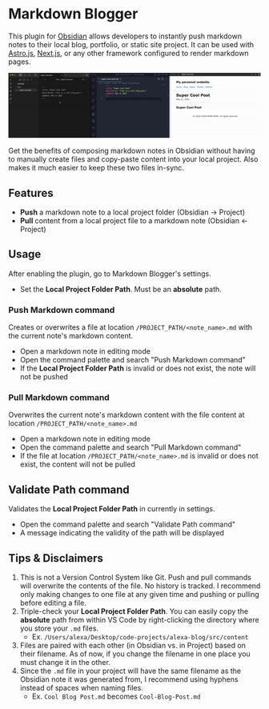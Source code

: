 # Markdown Blogger
This plugin for [Obsidian](https://obsidian.md) allows developers to instantly push markdown notes to their local blog, portfolio, or static site project. It can be used with [Astro.js](https://astro.build), [Next.js](https://nextjs.org), or any other framework configured to render markdown pages. 

![markdown-blogger-demo](/images/md-blogger-demo.gif)

Get the benefits of composing markdown notes in Obsidian without having to manually create files and copy-paste content into your local project. Also makes it much easier to keep these two files in-sync. 

## Features
- **Push** a markdown note to a local project folder (Obsidian -> Project)
- **Pull** content from a local project file to a markdown note (Obsidian <- Project)

## Usage
After enabling the plugin, go to Markdown Blogger's settings.
- Set the **Local Project Folder Path**. Must be an **absolute** path.

### Push Markdown command
Creates or overwrites a file at location `/PROJECT_PATH/<note_name>.md` with the current note's markdown content.
- Open a markdown note in editing mode
- Open the command palette and search "Push Markdown command"
- If the **Local Project Folder Path** is invalid or does not exist, the note will not be pushed

### Pull Markdown command 
Overwrites the current note's markdown content with the file content at location `/PROJECT_PATH/<note_name>.md`
- Open a markdown note in editing mode
- Open the command palette and search "Pull Markdown command"
- If the file at location `/PROJECT_PATH/<note_name>.md` is invalid or does not exist, the content will not be pulled

## Validate Path command
Validates the **Local Project Folder Path** in currently in settings.
- Open the command palette and search "Validate Path command"
- A message indicating the validity of the path will be displayed 

## Tips & Disclaimers
1. This is not a Version Control System like Git. Push and pull commands will overwrite the contents of the file. No history is tracked. I recommend only making changes to one file at any given time and pushing or pulling before editing a file.
2. Triple-check your **Local Project Folder Path**. You can easily copy the **absolute** path from within VS Code by right-clicking the directory where you store your `.md` files. 
	- Ex. `/Users/alexa/Desktop/code-projects/alexa-blog/src/content`
3. Files are paired with each other (in Obsidian vs. in Project) based on their filename. As of now, if you change the filename in one place you must change it in the other. 
4. Since the `.md` file in your project will have the same filename as the Obsidian note it was generated from, I recommend using hyphens instead of spaces when naming files.
	- Ex. `Cool Blog Post.md` becomes `Cool-Blog-Post.md`
